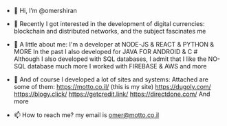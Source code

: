 - 👋 Hi, I’m @omershiran
- 👀 Recently I got interested in the development of digital currencies:
          blockchain and distributed networks,
          and the subject fascinates me
- 🌱 A little about me:
          I'm a developer at NODE-JS & REACT & PYTHON & MORE
          In the past I also developed for JAVA FOR ANDROID & C #
          Although I also developed with SQL databases, I admit that I like the NO-SQL database much more
          I worked with FIREBASE & AWS and more
- 💞️ And of course I developed a lot of sites and systems:
          Attached are some of them:
          https://motto.co.il/ (this is my site)
          https://dugoly.com/
          https://blogy.click/
          https://getcredit.link/
          https://directdone.com/
          And more
          
- 📫 How to reach me? 
        my email is omer@motto.co.il

<!---
omershiran/omershiran is a ✨ special ✨ repository because its `README.md` (this file) appears on your GitHub profile.
You can click the Preview link to take a look at your changes.
--->
